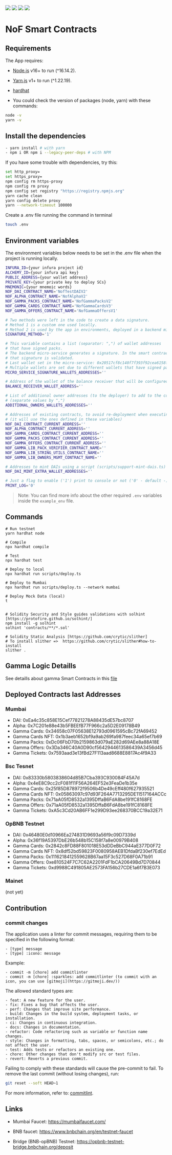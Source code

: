 ![](https://img.shields.io/badge/Solidity-informational?style=flat&logo=solidity&logoColor=white&color=6aa6f8)
![](https://img.shields.io/badge/Hardhat-informational?style=flat&logo=hardhat&logoColor=white&color=6aa6f8)
![](https://img.shields.io/badge/JavaScript-informational?style=flat&logo=javascript&logoColor=white&color=6aa6f8)
![](https://img.shields.io/badge/Typescript-informational?style=flat&logo=typescript&logoColor=white&color=6aa6f8)


# NoF Smart Contracts

## Requirements

The App requires:

- [Node.js](https://nodejs.org/) v16+ to run (^16.14.2).
- [Yarn.js](https://classic.yarnpkg.com/en/docs/install) v1+ to run (^1.22.19).
- [hardhat](https://hardhat.org/)

- You could check the version of packages (node, yarn) with these commands:

```sh
node -v
yarn -v
```

## Install the dependencies

```sh
- yarn install # with yarn
- npm i OR npm i --legacy-peer-deps # with NPM
```

If you have some trouble with dependencies, try this:

```sh
set http_proxy=
set https_proxy=
npm config rm https-proxy
npm config rm proxy
npm config set registry "https://registry.npmjs.org"
yarn cache clean
yarn config delete proxy
yarn --network-timeout 100000
```

Create a .env file running the command in terminal

```sh
touch .env
```

## Environment variables

The environment variables below needs to be set in the .env file when the project is running locally.

```sh
INFURA_ID={your infura project id}
ALCHEMY_ID={your infura api key}
PUBLIC_ADDRESS={your wallet address}
PRIVATE_KEY={your private key to deploy SCs}
MNEMONIC={your mnemoic words}
NOF_DAI_CONTRACT_NAME='NofTestDAIV2'
NOF_ALPHA_CONTRACT_NAME='NofAlphaV2'
NOF_GAMMA_PACKS_CONTRACT_NAME='NofGammaPacksV2'
NOF_GAMMA_CARDS_CONTRACT_NAME='NofGammaCardsV3'
NOF_GAMMA_OFFERS_CONTRACT_NAME='NofGammaOffersV1'

# Two methods were left in the code to create a data signature.
# Method 1 is a custom one used locally.
# Method 2 is used by the app in environments, deployed in a backend micro-service.
SIGNATURE_METHOD='1'

# This variable contains a list (separator: ",") of wallet addresses
# that have signed packs.
# The backend micro-service generates a signature. In the smart contract calling the landing,
# that signature is validated.
# Last wallet set in the micro-service: 0x20517cf8c140f7f393f92cea6158f57385a75733
# Multiple wallets are set due to different wallets that have signed packs.
MICRO_SERVICE_SIGNATURE_WALLETS_ADDRESSES=''

# Address of the wallet of the balance receiver that will be configured in the gamma-packs contract
BALANCE_RECEIVER_WALLET_ADDRESS=''

# List of additional owner addresses (to the deployer) to add to the contracts
# (separate values by ",")
ADDITIONAL_OWNERS_WALLETS_ADDRESSES=''

# Addresses of existing contracts, to avoid re-deployment when executing the deploy.hs script
# (it will use the ones defined in these variables)
NOF_DAI_CONTRACT_CURRENT_ADDRESS=''
NOF_ALPHA_CONTRACT_CURRENT_ADDRESS=''
NOF_GAMMA_CARDS_CONTRACT_CURRENT_ADDRESS=''
NOF_GAMMA_PACKS_CONTRACT_CURRENT_ADDRESS=''
NOF_GAMMA_OFFERS_CONTRACT_CURRENT_ADDRESS=''
NOF_GAMMA_LIB_PACK_VERIFIER_CONTRACT_NAME=''
NOF_GAMMA_LIB_STRING_UTILS_CONTRACT_NAME=''
NOF_GAMMA_LIB_OWNERS_MGMT_CONTRACT_NAME=''

# Addresses to mint DAIs using a script (scripts/support-mint-dais.ts)
NOF_DAI_MINT_EXTRA_WALLET_ADDRESSES=''

# Just a flag to enable ('1') print to console or not ('0' - default -)
PRINT_LOG='0'
```

> Note: You can find more info about the other required `.env` variables inside the `example_env` file.


## Commands

```shell
# Run testnet
yarn hardhat node

# Compile
npx hardhat compile

# Test
npx hardhat test

# Deploy to local
npx hardhat run scripts/deploy.ts

# Deploy to Mumbai 
npx hardhat run scripts/deploy.ts --network mumbai

# Deploy Mock Data (local)
t


# Solidity Security and Style guides validations with solhint [https://protofire.github.io/solhint/]
npm install -g solhint
solhint 'contracts/**/*.sol'

# Solidity Static Analysis [https://github.com/crytic/slither]
# To install slither =>  https://github.com/crytic/slither#how-to-install
slither .
```


## Gamma Logic Detaills

See detaills about gamma Smart Contracts in this [file](./.doc/contracts-info.md)

## Deployed Contracts last Addresses

### Mumbai 
* DAI: 0xEa4c35c858E15Cef77821278A88435dE57bc8707
* Alpha: 0x7C201e88e43b5FBEEfB77F966c2a5D2E09178B49
* Gamma Cards: 0x34658c07F05638E12793d0961595cBc72fA69452
* Gamma Cards NFT: 0x1b3aeb1652bf9a9ab269fa987feec34a65ef7b69
* Gamma Packs: 0xDc06FbD70b2159863d079aE282d69AEe8a88A18E
* Gamma Offers: 0x3Da346C40A0D90cf5642944613586439A3456d45
* Gamma Tickets: 0x7593aad3e13fBd27F113aad8688E8817Ac4f9A33

### Bsc Tesnet
* DAI: 0x83330b5803838604d85B7Cba393C930084F45A7d
* Alpha: 0x4eE8C9cc2cF081f11F56A264EF52e3FeaDe1b35e
* Gamma Cards: 0x25f85D878972f9506b4De49cEff480f627935521
* Gamma Cards NFT: 0x05863097c97d93F264A7713295DE11517164ACCc
* Gamma Packs: 0x71aA05fD8532a1395DffaB6FdA8be191fC8168FE
* Gamma Offers: 0x71aA05fD8532a1395DffaB6FdA8be191fC8168FE
* Gamma Tickets: 0xA5c3Cd20AB6FF1e299D93ee268370BCC19a32E71

### OpBNB Testnet
* DAI: 0x46480E0d10966Ea274831D9693a56f9c09D7339d
* Alpha: 0x36f19A5397DbE26b548b15C158f7a8e00979B408
* Gamma Cards: 0x2842c8FD88F801018E53dDDeBbC944aE377D0F72
* Gamma Cards NFT: 0x8df52bd59823F0080958AEB1DfdaBf230ef7EdEd
* Gamma Packs: 0x1116218412559628B67aa15F3c527D68F0A71b91
* Gamma Offers: 0xe810524F7C7C62A2201FdF1bCA20649Bd7D70844
* Gamma Tickets: 0xd9988C491805AE2573FA156b27CDE1a6f7B3E073


### Mainet

(not yet)


## Contribution

### commit changes

The application uses a linter for commit messages, requiring them to be specified in the following format:

```
- [type] message
- [type] :icono: message
```

Example:

```
- commit -m [chore] add commitlinter
- commit -m [chore] :sparkles: add commitlinter (to commit with an icon, you can use [gitmoji](https://gitmoji.dev/))
```

The allowed standard types are:

```
- feat: A new feature for the user.
- fix: Fixes a bug that affects the user.
- perf: Changes that improve site performance.
- build: Changes in the build system, deployment tasks, or installation.
- ci: Changes in continuous integration.
- docs: Changes in documentation.
- refactor: Code refactoring such as variable or function name changes.
- style: Changes in formatting, tabs, spaces, or semicolons, etc.; do not affect the user.
- test: Adds tests or refactors an existing one.
- chore: Other changes that don't modify src or test files.
- revert: Reverts a previous commit.
```

Failing to comply with these standards will cause the pre-commit to fail. To remove the last commit (without losing changes), run:


```sh
git reset --soft HEAD~1
```

For more information, refer to: [commitlint](https://commitlint.js.org/#/).


## Links

* Mumbai Faucet: https://mumbaifaucet.com/

* BNB faucet: https://www.bnbchain.org/en/testnet-faucet

* Bridge (BNB-opBNB) Testnet: https://opbnb-testnet-bridge.bnbchain.org/deposit

